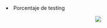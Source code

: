 <li>Porcentaje de testing</li>

<p align="center">
	  <img src="(https://github.com/mercyluz/Fizzbuzz/blob/main/fizzbuzz.png)"/>
</p>

